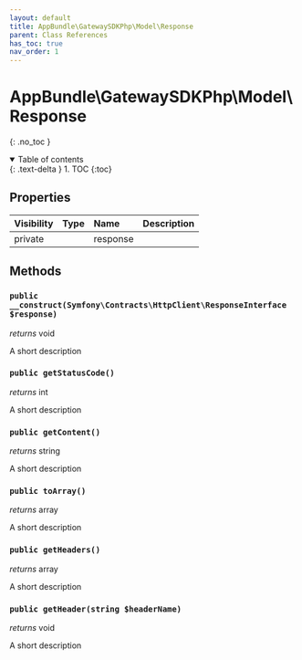 ```yaml
---
layout: default
title: AppBundle\GatewaySDKPhp\Model\Response
parent: Class References
has_toc: true
nav_order: 1
---
```


# AppBundle\GatewaySDKPhp\Model\Response
{: .no_toc }

<details open markdown="block">
  <summary>
    Table of contents
  </summary>
  {: .text-delta }
1. TOC
{:toc}
</details>

## Properties

| Visibility | Type | Name | Description |
| :--- | :--- | :--- | :--- |
| private |  | response |  |


## Methods

### `public __construct(Symfony\Contracts\HttpClient\ResponseInterface $response)`

*returns* void

A short description

### `public getStatusCode()`

*returns* int

A short description

### `public getContent()`

*returns* string

A short description

### `public toArray()`

*returns* array

A short description

### `public getHeaders()`

*returns* array

A short description

### `public getHeader(string $headerName)`

*returns* void

A short description

